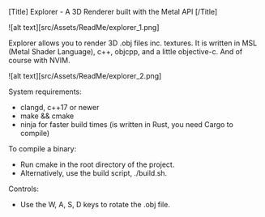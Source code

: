[Title] Explorer - A 3D Renderer built with the Metal API [/Title]

![alt text][src/Assets/ReadMe/explorer_1.png]

Explorer allows you to render 3D .obj files inc. textures.
It is written in MSL (Metal Shader Language), c++, objcpp, and a little objective-c.
And of course with NVIM.

![alt text][src/Assets/ReadMe/explorer_2.png]

System requirements:
- clangd, c++17 or newer
- make && cmake
- ninja for faster build times (is written in Rust, you need Cargo to compile)

To compile a binary:
- Run cmake in the root directory of the project.
- Alternatively, use the build script, ./build.sh.

Controls:
- Use the W, A, S, D keys to rotate the .obj file.






